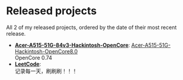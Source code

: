 # Released projects

All <!-- release_count starts -->2<!-- release_count ends --> of my released projects, ordered by the date of their most recent release.

<!-- recent_releases starts -->
* **[Acer-A515-51G-84v3-Hackintosh-OpenCore](https://github.com/Maserhe/Acer-A515-51G-84v3-Hackintosh-OpenCore)**: [Acer-A515-51G-Hackintosh-OpenCore8.0](https://github.com/Maserhe/Acer-A515-51G-84v3-Hackintosh-OpenCore/releases/tag/aaaa)
<br>OpenCore 0.74 
* **[LeetCode](https://github.com/Maserhe/LeetCode)**: [](https://github.com/Maserhe/LeetCode/releases/tag/Algorithm)
<br>记录每一天，刷刷刷！！！
<!-- recent_releases ends -->
